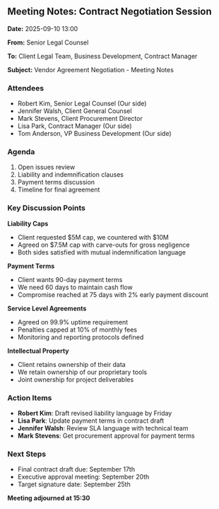 ## Meeting Notes: Contract Negotiation Session

**Date:** 2025-09-10 13:00

**From:** Senior Legal Counsel

**To:** Client Legal Team, Business Development, Contract Manager

**Subject:** Vendor Agreement Negotiation - Meeting Notes

### Attendees
- Robert Kim, Senior Legal Counsel (Our side)
- Jennifer Walsh, Client General Counsel
- Mark Stevens, Client Procurement Director
- Lisa Park, Contract Manager (Our side)
- Tom Anderson, VP Business Development (Our side)

### Agenda
1. Open issues review
2. Liability and indemnification clauses
3. Payment terms discussion
4. Timeline for final agreement

### Key Discussion Points

**Liability Caps**
- Client requested $5M cap, we countered with $10M
- Agreed on $7.5M cap with carve-outs for gross negligence
- Both sides satisfied with mutual indemnification language

**Payment Terms**
- Client wants 90-day payment terms
- We need 60 days to maintain cash flow
- Compromise reached at 75 days with 2% early payment discount

**Service Level Agreements**
- Agreed on 99.9% uptime requirement
- Penalties capped at 10% of monthly fees
- Monitoring and reporting protocols defined

**Intellectual Property**
- Client retains ownership of their data
- We retain ownership of our proprietary tools
- Joint ownership for project deliverables

### Action Items
- **Robert Kim**: Draft revised liability language by Friday
- **Lisa Park**: Update payment terms in contract draft
- **Jennifer Walsh**: Review SLA language with technical team
- **Mark Stevens**: Get procurement approval for payment terms

### Next Steps
- Final contract draft due: September 17th
- Executive approval meeting: September 20th
- Target signature date: September 25th

**Meeting adjourned at 15:30**
